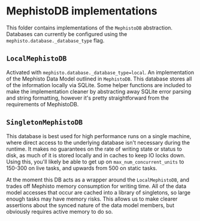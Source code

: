 # MephistoDB implementations
This folder contains implementations of the `MephistoDB` abstraction. Databases can currently be configured using the `mephisto.database._database_type` flag.

## `LocalMephistoDB`
Activated with `mephisto.database._database_type=local`. An implementation of the Mephisto Data Model outlined in `MephistoDB`. This database stores all of the information locally via SQLite. Some helper functions are included to make the implementation cleaner by abstracting away SQLite error parsing and string formatting, however it's pretty straightforward from the requirements of MephistoDB.

## `SingletonMephistoDB` <defualt>
This database is best used for high performance runs on a single machine, where direct access to the underlying database isn't necessary during the runtime. It makes no guarantees on the rate of writing state or status to disk, as much of it is stored locally and in caches to keep IO locks down. Using this, you'll likely be able to get up on `max_num_concurrent_units` to 150-300 on live tasks, and upwards from 500 on static tasks.

At the moment this DB acts as a wrapper around the `LocalMephistoDB`, and trades off Mephisto memory consumption for writing time. All of the data model accesses that occur are cached into a library of singletons, so large enough tasks may have memory risks. This allows us to make clearer assertions about the synced nature of the data model members, but obviously requires active memory to do so.